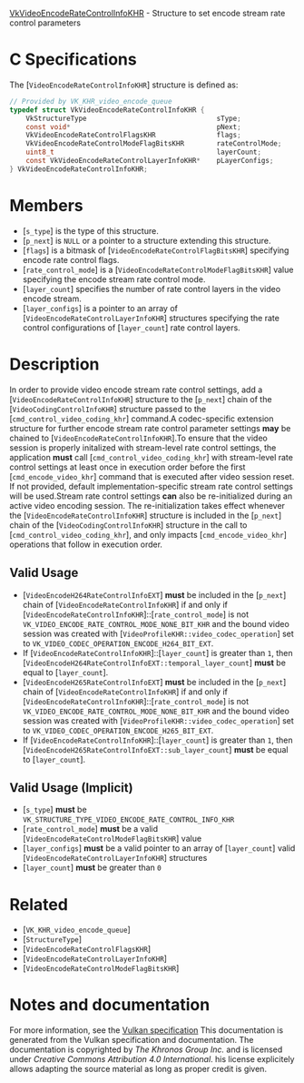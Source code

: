 [VkVideoEncodeRateControlInfoKHR](https://www.khronos.org/registry/vulkan/specs/1.3-extensions/man/html/VkVideoEncodeRateControlInfoKHR.html) - Structure to set encode stream rate control parameters

# C Specifications
The [`VideoEncodeRateControlInfoKHR`] structure is defined as:
```c
// Provided by VK_KHR_video_encode_queue
typedef struct VkVideoEncodeRateControlInfoKHR {
    VkStructureType                                sType;
    const void*                                    pNext;
    VkVideoEncodeRateControlFlagsKHR               flags;
    VkVideoEncodeRateControlModeFlagBitsKHR        rateControlMode;
    uint8_t                                        layerCount;
    const VkVideoEncodeRateControlLayerInfoKHR*    pLayerConfigs;
} VkVideoEncodeRateControlInfoKHR;
```

# Members
- [`s_type`] is the type of this structure.
- [`p_next`] is `NULL` or a pointer to a structure extending this structure.
- [`flags`] is a bitmask of [`VideoEncodeRateControlFlagBitsKHR`] specifying encode rate control flags.
- [`rate_control_mode`] is a [`VideoEncodeRateControlModeFlagBitsKHR`] value specifying the encode stream rate control mode.
- [`layer_count`] specifies the number of rate control layers in the video encode stream.
- [`layer_configs`] is a pointer to an array of [`VideoEncodeRateControlLayerInfoKHR`] structures specifying the rate control configurations of [`layer_count`] rate control layers.

# Description
In order to provide video encode stream rate control settings, add a
[`VideoEncodeRateControlInfoKHR`] structure to the [`p_next`] chain of
the [`VideoCodingControlInfoKHR`] structure passed to the
[`cmd_control_video_coding_khr`] command.A codec-specific extension structure for further encode stream rate control
parameter settings  **may**  be chained to [`VideoEncodeRateControlInfoKHR`].To ensure that the video session is properly initalized with stream-level
rate control settings, the application  **must**  call
[`cmd_control_video_coding_khr`] with stream-level rate control settings at
least once in execution order before the first [`cmd_encode_video_khr`]
command that is executed after video session reset.
If not provided, default implementation-specific stream rate control
settings will be used.Stream rate control settings  **can**  also be re-initialized during an active
video encoding session.
The re-initialization takes effect whenever the
[`VideoEncodeRateControlInfoKHR`] structure is included in the
[`p_next`] chain of the [`VideoCodingControlInfoKHR`] structure in the
call to [`cmd_control_video_coding_khr`], and only impacts
[`cmd_encode_video_khr`] operations that follow in execution order.
## Valid Usage
-  [`VideoEncodeH264RateControlInfoEXT`] **must**  be included in the [`p_next`] chain of [`VideoEncodeRateControlInfoKHR`] if and only if [`VideoEncodeRateControlInfoKHR`]::[`rate_control_mode`] is not `VK_VIDEO_ENCODE_RATE_CONTROL_MODE_NONE_BIT_KHR` and the bound video session was created with [`VideoProfileKHR::video_codec_operation`] set to `VK_VIDEO_CODEC_OPERATION_ENCODE_H264_BIT_EXT`.
-    If [`VideoEncodeRateControlInfoKHR`]::[`layer_count`] is greater than `1`, then [`VideoEncodeH264RateControlInfoEXT::temporal_layer_count`] **must**  be equal to [`layer_count`].
-  [`VideoEncodeH265RateControlInfoEXT`] **must**  be included in the [`p_next`] chain of [`VideoEncodeRateControlInfoKHR`] if and only if [`VideoEncodeRateControlInfoKHR`]::[`rate_control_mode`] is not `VK_VIDEO_ENCODE_RATE_CONTROL_MODE_NONE_BIT_KHR` and the bound video session was created with [`VideoProfileKHR::video_codec_operation`] set to `VK_VIDEO_CODEC_OPERATION_ENCODE_H265_BIT_EXT`.
-    If [`VideoEncodeRateControlInfoKHR`]::[`layer_count`] is greater than `1`, then [`VideoEncodeH265RateControlInfoEXT::sub_layer_count`] **must**  be equal to [`layer_count`].

## Valid Usage (Implicit)
-  [`s_type`] **must**  be `VK_STRUCTURE_TYPE_VIDEO_ENCODE_RATE_CONTROL_INFO_KHR`
-  [`rate_control_mode`] **must**  be a valid [`VideoEncodeRateControlModeFlagBitsKHR`] value
-  [`layer_configs`] **must**  be a valid pointer to an array of [`layer_count`] valid [`VideoEncodeRateControlLayerInfoKHR`] structures
-  [`layer_count`] **must**  be greater than `0`

# Related
- [`VK_KHR_video_encode_queue`]
- [`StructureType`]
- [`VideoEncodeRateControlFlagsKHR`]
- [`VideoEncodeRateControlLayerInfoKHR`]
- [`VideoEncodeRateControlModeFlagBitsKHR`]

# Notes and documentation
For more information, see the [Vulkan specification](https://www.khronos.org/registry/vulkan/specs/1.3-extensions/html/vkspec.html)
This documentation is generated from the Vulkan specification and documentation.
The documentation is copyrighted by *The Khronos Group Inc.* and is licensed under *Creative Commons Attribution 4.0 International*.
his license explicitely allows adapting the source material as long as proper credit is given.
        